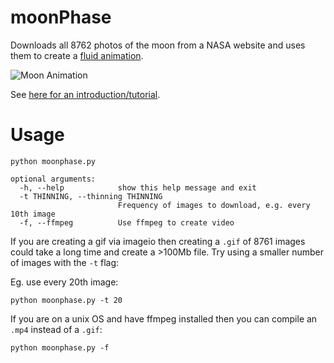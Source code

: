 # moonPhase
Downloads all 8762 photos of the moon from a NASA website and uses them to create a [fluid animation](https://www.youtube.com/watch?v=Cz1ED7FW4dk).

![Moon Animation](https://i.imgur.com/29P2k8Z.gif)

See [here for an introduction/tutorial](https://nicholasfarrow.com/Creating-a-Moon-Animation-Using-NASA-Images-and-Python/).

# Usage
```
python moonphase.py
```

```
optional arguments:
  -h, --help            show this help message and exit
  -t THINNING, --thinning THINNING
                        Frequency of images to download, e.g. every 10th image
  -f, --ffmpeg          Use ffmpeg to create video
```

If you are creating a gif via imageio then creating a `.gif` of 8761 images could take a long time and create a >100Mb file. Try using a smaller number of images with the `-t` flag:

Eg. use every 20th image:
```
python moonphase.py -t 20
```

If you are on a unix OS and have ffmpeg installed then you can compile an `.mp4` instead of a `.gif`:
```
python moonphase.py -f
```
